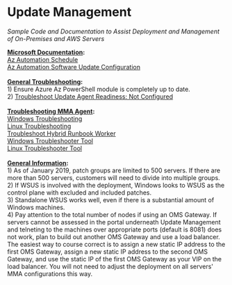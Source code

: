 # Update Management

<i>Sample Code and Documentation to Assist Deployment and Management of On-Premises and AWS Servers</i>

<b><u>Microsoft Documentation</u>:</b>
<br><a href="https://docs.microsoft.com/en-us/powershell/module/az.automation/new-azautomationschedule?view=azps-2.4.0">Az Automation Schedule</a>
<br><a href="https://docs.microsoft.com/en-us/powershell/module/az.automation/new-azautomationsoftwareupdateconfiguration?view=azps-2.4.0">Az Automation Software Update Configuration</a>
<br><br><b><u>General Troubleshooting</u>:</b><br>1) Ensure Azure Az PowerShell module is completely up to date.<br>2) <a href="https://www.youtube.com/watch?v=6fhvYSgQRwg">Troubleshoot Update Agent Readiness: Not Configured</a>
<br><br><b><u>Troubleshooting MMA Agent</u>:</b>
<br><a href="https://docs.microsoft.com/en-us/azure/automation/troubleshoot/update-agent-issues">Windows Troubleshooting</a> 
<br><a href="https://docs.microsoft.com/en-us/azure/automation/troubleshoot/update-agent-issues-linux">Linux Troubleshooting</a> 
<br><a href="https://docs.microsoft.com/en-us/azure/automation/troubleshoot/hybrid-runbook-worker">Troubleshoot Hybrid Runbook Worker</a>
<br><a href="https://www.powershellgallery.com/packages/Troubleshoot-WindowsUpdateAgentRegistration/1.0">Windows Troubleshooter Tool</a>
<br><a href="https://gallery.technet.microsoft.com/scriptcenter/Troubleshooting-utility-3bcbefe6">Linux Troubleshooter Tool</a>
<br><br><u><b>General Information</u>:</b>
<br>1) As of January 2019, patch groups are limited to 500 servers. If there are more than 500 servers, customers will need to divide into multiple groups.
<br>2) If WSUS is involved with the deployment, Windows looks to WSUS as the control plane with excluded and included patches.
<br>3) Standalone WSUS works well, even if there is a substantial amount of Windows machines.
<br>4) Pay attention to the total number of nodes if using an OMS Gateway. If servers cannot be assessed in the portal underneath Update Management and telneting to the machines over appropriate ports (default is 8081) does not work, plan to build out another OMS Gateway and use a load balancer. The easiest way to course correct is to assign a new static IP address to the first OMS Gateway, assign a new static IP address to the second OMS Gateway, and use the static IP of the first OMS Gateway as your VIP on the load balancer. You will not need to adjust the deployment on all servers' MMA configurations this way.

